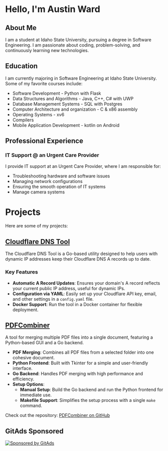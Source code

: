 

# Hello, I'm Austin Ward

## About Me
I am a student at Idaho State University, pursuing a degree in Software Engineering. I am passionate about coding, problem-solving, and continuously learning new technologies.

## Education
I am currently majoring in Software Engineering at Idaho State University. Some of my favorite courses include:
- Software Development - Python with Flask 
- Data Structures and Algorithms - Java, C++, C# with UWP
- Database Management Systems - SQL with Postgres
- Computer Architecture and organization - C & x86 assembly
- Operating Systems - xv6
- Compilers
- Mobile Application Development - kotlin on Android

## Professional Experience
### IT Support @ an Urgent Care Provider
I provide IT support at an Urgent Care Provider, where I am responsible for:
- Troubleshooting hardware and software issues
- Managing network configurations
- Ensuring the smooth operation of IT systems
- Manage camera systems 

# Projects
Here are some of my projects:

## [Cloudflare DNS Tool](https://github.com/ausward/Cloudflare_DNS_Tool)

The Cloudflare DNS Tool is a Go-based utility designed to help users with dynamic IP addresses keep their Cloudflare DNS A records up to date.

### Key Features

- **Automatic A Record Updates**: Ensures your domain's A record reflects your current public IP address, useful for dynamic IPs.
- **Configuration via YAML**: Easily set up your Cloudflare API key, email, and other settings in a `config.yaml` file.
- **Docker Support**: Run the tool in a Docker container for flexible deployment.

## [PDFCombiner](https://github.com/ausward/PDFCombiner)
A tool for merging multiple PDF files into a single document, featuring a Python-based GUI and a Go backend.

- **PDF Merging**: Combines all PDF files from a selected folder into one cohesive document.
- **Python Frontend**: Built with Tkinter for a simple and user-friendly interface.
- **Go Backend**: Handles PDF merging with high performance and efficiency.
- **Setup Options**: 
  - **Manual Setup**: Build the Go backend and run the Python frontend for immediate use.
  - **Makefile Support**: Simplifies the setup process with a single `make` command.

Check out the repository: [PDFCombiner on GitHub](https://github.com/ausward/PDFCombiner)

## GitAds Sponsored
[![Sponsored by GitAds](https://gitads.dev/v1/ad-serve?source=ausward/ausward@github)](https://gitads.dev/v1/ad-track?source=ausward/ausward@github)






